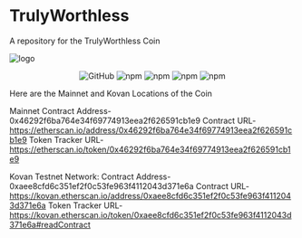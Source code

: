 # TrulyWorthless
A repository for the TrulyWorthless Coin

![logo](https://raw.githubusercontent.com/amshirif/TrulyWorthless/main/images/TrulyWorthlessLogo.png)

<p align="center">
  <img alt="GitHub" src="https://img.shields.io/github/license/amshirif/TrulyWorthless">
  <img alt="npm" src="https://img.shields.io/npm/v/@openzeppelin/contracts?label=Openzeppelin">
  <img alt="npm" src="https://img.shields.io/npm/v/web3?label=web3">
  <img alt="npm" src="https://img.shields.io/npm/v/truffle?label=truffle">
  <img alt="npm" src="https://img.shields.io/npm/v/solidity-coverage?label=solidity-coverage&logo=npm">
</p>
Here are the Mainnet and Kovan Locations of the Coin

Mainnet
Contract Address- 0x46292f6ba764e34f69774913eea2f626591cb1e9
Contract URL- https://etherscan.io/address/0x46292f6ba764e34f69774913eea2f626591cb1e9
Token Tracker URL- https://etherscan.io/token/0x46292f6ba764e34f69774913eea2f626591cb1e9

Kovan Testnet Network:
Contract Address- 0xaee8cfd6c351ef2f0c53fe963f4112043d371e6a
Contract URL- https://kovan.etherscan.io/address/0xaee8cfd6c351ef2f0c53fe963f4112043d371e6a
Token Tracker URL- https://kovan.etherscan.io/token/0xaee8cfd6c351ef2f0c53fe963f4112043d371e6a#readContract
